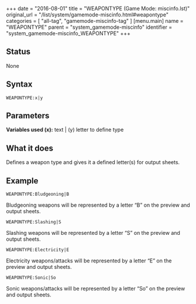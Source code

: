 +++
date = "2016-08-01"
title = "WEAPONTYPE (Game Mode: miscinfo.lst)"
original_url = "/list/system/gamemode-miscinfo.html#weapontype"
categories = [ "all-tag", "gamemode-miscinfo-tag" ]
[menu.main]
    name = "WEAPONTYPE"
    parent = "system_gamemode-miscinfo"
    identifier = "system_gamemode-miscinfo_WEAPONTYPE"
+++

## Status

None

## Syntax

`WEAPONTYPE:x|y`

## Parameters




**Variables used (x):** text | (y) letter to define type

What it does
------------

Defines a weapon type and gives it a defined letter(s) for output
sheets.

Example
-------

`WEAPONTYPE:Bludgeoning|B`

Bludgeoning weapons will be represented by a letter “B” on the preview
and output sheets.

`WEAPONTYPE:Slashing|S`

Slashing weapons will be represented by a letter “S” on the preview and
output sheets.

`WEAPONTYPE:Electricity|E`

Electricity weapons/attacks will be represented by a letter “E” on the
preview and output sheets.

`WEAPONTYPE:Sonic|So`

Sonic weapons/attacks will be represented by a letter “So” on the
preview and output sheets.


